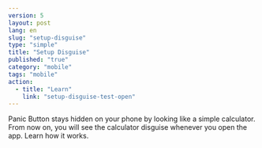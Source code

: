 ```yaml
---
version: 5
layout: post
lang: en
slug: "setup-disguise"
type: "simple"
title: "Setup Disguise"
published: "true"
category: "mobile"
tags: "mobile"
action: 
  - title: "Learn"
    link: "setup-disguise-test-open"
---
```


Panic Button stays hidden on your phone by looking like a simple calculator. From now on, you will see the calculator disguise whenever you open the app. Learn how it works. 
